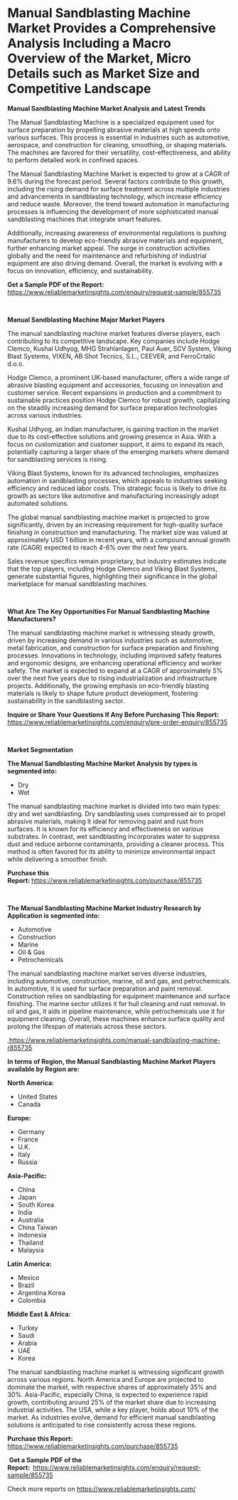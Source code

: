 <p><h1>Manual Sandblasting Machine Market Provides a Comprehensive Analysis Including a Macro Overview of the Market, Micro Details such as Market Size and Competitive Landscape</h1></p><p><strong>Manual Sandblasting Machine Market Analysis and Latest Trends</strong></p>
<p><p>The Manual Sandblasting Machine is a specialized equipment used for surface preparation by propelling abrasive materials at high speeds onto various surfaces. This process is essential in industries such as automotive, aerospace, and construction for cleaning, smoothing, or shaping materials. The machines are favored for their versatility, cost-effectiveness, and ability to perform detailed work in confined spaces.</p><p>The Manual Sandblasting Machine Market is expected to grow at a CAGR of 9.6% during the forecast period. Several factors contribute to this growth, including the rising demand for surface treatment across multiple industries and advancements in sandblasting technology, which increase efficiency and reduce waste. Moreover, the trend toward automation in manufacturing processes is influencing the development of more sophisticated manual sandblasting machines that integrate smart features.</p><p>Additionally, increasing awareness of environmental regulations is pushing manufacturers to develop eco-friendly abrasive materials and equipment, further enhancing market appeal. The surge in construction activities globally and the need for maintenance and refurbishing of industrial equipment are also driving demand. Overall, the market is evolving with a focus on innovation, efficiency, and sustainability.</p></p>
<p><strong>Get a Sample PDF of the Report:&nbsp;</strong> <a href="https://www.reliablemarketinsights.com/enquiry/request-sample/855735?utm_campaign=3369&utm_medium=2&utm_source=Github&utm_content=ia&utm_term=08042025&utm_id=manual-sandblasting-machine">https://www.reliablemarketinsights.com/enquiry/request-sample/855735</a></p>
<p>&nbsp;</p>
<p><strong>Manual Sandblasting Machine Major Market Players</strong></p>
<p><p>The manual sandblasting machine market features diverse players, each contributing to its competitive landscape. Key companies include Hodge Clemco, Kushal Udhyog, MHG Strahlanlagen, Paul Auer, SCV System, Viking Blast Systems, VIXEN, AB Shot Tecnics, S.L., CEEVER, and FerroCrtalic d.o.o. </p><p>Hodge Clemco, a prominent UK-based manufacturer, offers a wide range of abrasive blasting equipment and accessories, focusing on innovation and customer service. Recent expansions in production and a commitment to sustainable practices position Hodge Clemco for robust growth, capitalizing on the steadily increasing demand for surface preparation technologies across various industries.</p><p>Kushal Udhyog, an Indian manufacturer, is gaining traction in the market due to its cost-effective solutions and growing presence in Asia. With a focus on customization and customer support, it aims to expand its reach, potentially capturing a larger share of the emerging markets where demand for sandblasting services is rising.</p><p>Viking Blast Systems, known for its advanced technologies, emphasizes automation in sandblasting processes, which appeals to industries seeking efficiency and reduced labor costs. This strategic focus is likely to drive its growth as sectors like automotive and manufacturing increasingly adopt automated solutions.</p><p>The global manual sandblasting machine market is projected to grow significantly, driven by an increasing requirement for high-quality surface finishing in construction and manufacturing. The market size was valued at approximately USD 1 billion in recent years, with a compound annual growth rate (CAGR) expected to reach 4-6% over the next few years.</p><p>Sales revenue specifics remain proprietary, but industry estimates indicate that the top players, including Hodge Clemco and Viking Blast Systems, generate substantial figures, highlighting their significance in the global marketplace for manual sandblasting machines.</p></p>
<p>&nbsp;</p>
<p><strong>What Are The Key Opportunities For Manual Sandblasting Machine Manufacturers?</strong></p>
<p><p>The manual sandblasting machine market is witnessing steady growth, driven by increasing demand in various industries such as automotive, metal fabrication, and construction for surface preparation and finishing processes. Innovations in technology, including improved safety features and ergonomic designs, are enhancing operational efficiency and worker safety. The market is expected to expand at a CAGR of approximately 5% over the next five years due to rising industrialization and infrastructure projects. Additionally, the growing emphasis on eco-friendly blasting materials is likely to shape future product development, fostering sustainability in the sandblasting sector.</p></p>
<p><strong>Inquire or Share Your Questions If Any Before Purchasing This Report:</strong> <a href="https://www.reliablemarketinsights.com/enquiry/pre-order-enquiry/855735?utm_campaign=3369&utm_medium=2&utm_source=Github&utm_content=ia&utm_term=08042025&utm_id=manual-sandblasting-machine">https://www.reliablemarketinsights.com/enquiry/pre-order-enquiry/855735</a></p>
<p>&nbsp;</p>
<p><strong>Market Segmentation</strong></p>
<p><strong>The Manual Sandblasting Machine Market Analysis by types is segmented into:</strong></p>
<p><ul><li>Dry</li><li>Wet</li></ul></p>
<p><p>The manual sandblasting machine market is divided into two main types: dry and wet sandblasting. Dry sandblasting uses compressed air to propel abrasive materials, making it ideal for removing paint and rust from surfaces. It is known for its efficiency and effectiveness on various substrates. In contrast, wet sandblasting incorporates water to suppress dust and reduce airborne contaminants, providing a cleaner process. This method is often favored for its ability to minimize environmental impact while delivering a smoother finish.</p></p>
<p><strong>Purchase this Report:&nbsp;</strong><a href="https://www.reliablemarketinsights.com/purchase/855735?utm_campaign=3369&utm_medium=2&utm_source=Github&utm_content=ia&utm_term=08042025&utm_id=manual-sandblasting-machine">https://www.reliablemarketinsights.com/purchase/855735</a></p>
<p>&nbsp;</p>
<p><strong>The Manual Sandblasting Machine Market Industry Research by Application is segmented into:</strong></p>
<p><ul><li>Automotive</li><li>Construction</li><li>Marine</li><li>Oil & Gas</li><li>Petrochemicals</li></ul></p>
<p><p>The manual sandblasting machine market serves diverse industries, including automotive, construction, marine, oil and gas, and petrochemicals. In automotive, it is used for surface preparation and paint removal. Construction relies on sandblasting for equipment maintenance and surface finishing. The marine sector utilizes it for hull cleaning and rust removal. In oil and gas, it aids in pipeline maintenance, while petrochemicals use it for equipment cleaning. Overall, these machines enhance surface quality and prolong the lifespan of materials across these sectors.</p></p>
<p><a href="https://www.reliablemarketinsights.com/manual-sandblasting-machine-r855735?utm_campaign=3369&utm_medium=2&utm_source=Github&utm_content=ia&utm_term=08042025&utm_id=manual-sandblasting-machine">&nbsp;https://www.reliablemarketinsights.com/manual-sandblasting-machine-r855735</a></p>
<p><strong>In terms of Region, the Manual Sandblasting Machine Market Players available by Region are:</strong></p>
<p>
    <p> <strong> North America: </strong>
        <ul>
            <li>United States</li>
            <li>Canada</li>
        </ul>
        </p> 
    <p> <strong> Europe: </strong>
        <ul>
            <li>Germany</li>
            <li>France</li>
            <li>U.K.</li>
            <li>Italy</li>
            <li>Russia</li>
        </ul>
        </p> 
    <p> <strong> Asia-Pacific: </strong>
        <ul>
            <li>China</li>
            <li>Japan</li>
            <li>South Korea</li>
            <li>India</li>
            <li>Australia</li>
            <li>China Taiwan</li>
            <li>Indonesia</li>
            <li>Thailand</li>
            <li>Malaysia</li>
        </ul>
        </p> 
    <p> <strong> Latin America: </strong>
        <ul>
            <li>Mexico</li>
            <li>Brazil</li>
            <li>Argentina Korea</li>
            <li>Colombia</li>
        </ul>
        </p> 
    <p> <strong> Middle East & Africa: </strong>
        <ul>
            <li>Turkey</li>
            <li>Saudi</li>
            <li>Arabia</li>
            <li>UAE</li>
            <li>Korea</li>
        </ul>
    </p>
    </p>
<p><p>The manual sandblasting machine market is witnessing significant growth across various regions. North America and Europe are projected to dominate the market, with respective shares of approximately 35% and 30%. Asia-Pacific, especially China, is expected to experience rapid growth, contributing around 25% of the market share due to increasing industrial activities. The USA, while a key player, holds about 10% of the market. As industries evolve, demand for efficient manual sandblasting solutions is anticipated to rise consistently across these regions.</p></p>
<p><strong>Purchase this Report: </strong><a href="https://www.reliablemarketinsights.com/purchase/855735?utm_campaign=3369&utm_medium=2&utm_source=Github&utm_content=ia&utm_term=08042025&utm_id=manual-sandblasting-machine">https://www.reliablemarketinsights.com/purchase/855735</a></p>
<p>&nbsp;<strong>Get a Sample PDF of the Report:&nbsp;&nbsp;</strong><a href="https://www.reliablemarketinsights.com/enquiry/request-sample/855735?utm_campaign=3369&utm_medium=2&utm_source=Github&utm_content=ia&utm_term=08042025&utm_id=manual-sandblasting-machine">https://www.reliablemarketinsights.com/enquiry/request-sample/855735</a></p>
<p><strong></strong></p>
<p>Check more reports on <a href="https://www.reliablemarketinsights.com/?utm_campaign=3369&utm_medium=2&utm_source=Github&utm_content=ia&utm_term=08042025&utm_id=manual-sandblasting-machine">https://www.reliablemarketinsights.com/</a></p>